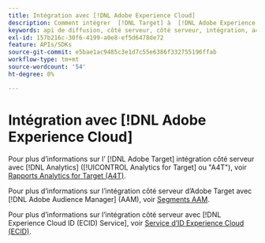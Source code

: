 ```yaml
---
title: Intégration avec [!DNL Adobe Experience Cloud]
description: Comment intégrer  [!DNL Target] à  [!DNL Adobe Experience Cloud] ?
keywords: api de diffusion, côté serveur, côté serveur, intégration, a4t
exl-id: 157b216c-30f6-4199-a0e8-ef5d6478de72
feature: APIs/SDKs
source-git-commit: e5bae1ac9485c3e1d7c55e6386f332755196ffab
workflow-type: tm+mt
source-wordcount: '54'
ht-degree: 0%

---
```


# Intégration avec [!DNL Adobe Experience Cloud]

Pour plus d’informations sur l’ [!DNL Adobe Target] intégration côté serveur avec [!DNL Analytics] ([!UICONTROL Analytics for Target] ou &quot;A4T&quot;), voir [Rapports Analytics for Target (A4T)](/help/dev/implement/server-side/sdk-guides/integration-with-experience-cloud/a4t-reporting.md).

Pour plus d’informations sur l’intégration côté serveur d’Adobe Target avec [!DNL Adobe Audience Manager] (AAM), voir [Segments AAM](/help/dev/implement/server-side/sdk-guides/integration-with-experience-cloud/aam-segments.md).

Pour plus d’informations sur l’intégration côté serveur avec [!DNL Experience Cloud ID (ECID) Service], voir [Service d’ID Experience Cloud (ECID)](/help/dev/implement/server-side/sdk-guides/integration-with-experience-cloud/ecid.md).
